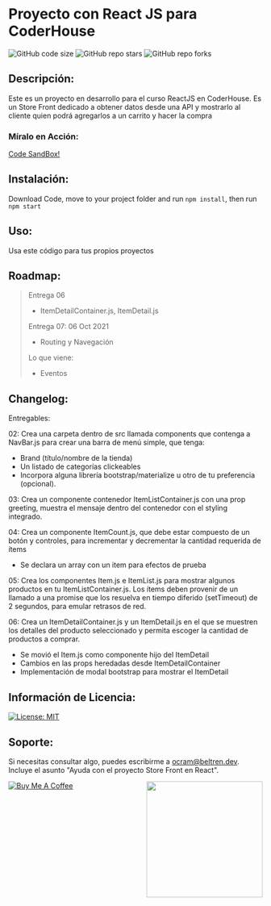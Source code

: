 # Proyecto con React JS para CoderHouse
![GitHub code size](https://img.shields.io/github/repo-size/otanerocram/coderhouse-entregable)
![GitHub repo stars](https://img.shields.io/github/stars/otanerocram/coderhouse-entregable)
![GitHub repo forks](https://img.shields.io/github/forks/otanerocram/coderhouse-entregable)

## Descripción: 
Este es un proyecto en desarrollo para el curso ReactJS en CoderHouse. Es un Store Front dedicado a obtener datos desde una API y mostrarlo al cliente quien podrá agregarlos a un carrito y hacer la compra

### Míralo en Acción:
[Code SandBox!](https://githubbox.com/otanerocram/coderhouse-entregable)

## Instalación:
Download Code, move to your project folder and run `npm install`, then run `npm start`

## Uso: 
Usa este código para tus propios proyectos

## Roadmap: 
> Entrega 06
> - ItemDetailContainer.js, ItemDetail.js
> 
> Entrega 07: 06 Oct 2021
> - Routing y Navegación 
> 
> Lo que viene:
> - Eventos

## Changelog:
Entregables: 

02: 
Crea una carpeta dentro de src llamada components que contenga a NavBar.js  para crear una barra de menú simple, que tenga:
- Brand (título/nombre de la tienda)
- Un listado de categorías clickeables
- Incorpora alguna librería bootstrap/materialize u otro de tu preferencia (opcional).

03:
Crea un componente contenedor ItemListContainer.js con una prop greeting, muestra el mensaje dentro del contenedor con el styling integrado.

04: 
Crea un componente ItemCount.js, que debe estar compuesto de un botón y controles, para incrementar y decrementar la cantidad requerida de ítems
- Se declara un array con un item para efectos de prueba

05: 
Crea los componentes Item.js e ItemList.js para mostrar algunos productos en tu ItemListContainer.js. Los ítems deben provenir de un llamado a una promise que los resuelva en tiempo diferido (setTimeout) de 2 segundos, para emular retrasos de red.

06: 
Crea un ItemDetailContainer.js y un ItemDetail.js en el que se muestren los detalles del producto seleccionado y permita escoger la cantidad de productos a comprar.
- Se movió el Item.js como componente hijo del ItemDetail
- Cambios en las props heredadas desde ItemDetailContainer
- Implementación de modal bootstrap para mostrar el ItemDetail

## Información de Licencia: 
[![License: MIT](https://img.shields.io/badge/License-MIT-yellow.svg)](https://opensource.org/licenses/MIT)

## Soporte: 
Si necesitas consultar algo, puedes escribirme a ocram@beltren.dev. Incluye el asunto "Ayuda con el proyecto Store Front en React".

<img align='right' src="https://media.giphy.com/media/M9gbBd9nbDrOTu1Mqx/giphy.gif" width="230">

[![Buy Me A Coffee](https://cdn.buymeacoffee.com/buttons/v2/default-yellow.png)](https://www.buymeacoffee.com/otanerocram)
